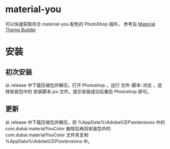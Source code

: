 # material-you

可以快速获取符合 material-you 配色的 PhotoShop 插件。
参考自 [Material Theme Builder](https://material-foundation.github.io/material-theme-builder/#/dynamic)

# 安装

## 初次安装
从 release 中下载压缩包并解压。打开 Photoshop ，运行 文件-脚本-浏览 ，选择安装包中的 安装脚本.jsx 文件。提示安装成功后重启 Photoshop 即可。

## 更新

从 release 中下载压缩包并解压，将 %AppData%\Adobe\CEP\extensions 中的 com.dubai.materialYouColor 删除后再将安装包中的 com.dubai.materialYouColor 文件夹复制 %AppData%\Adobe\CEP\extensions 中。
